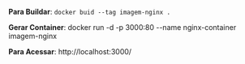 **Para Buildar**: `docker buid --tag imagem-nginx .`

**Gerar Container**: docker run -d -p 3000:80 --name nginx-container imagem-nginx

**Para Acessar**: http://localhost:3000/